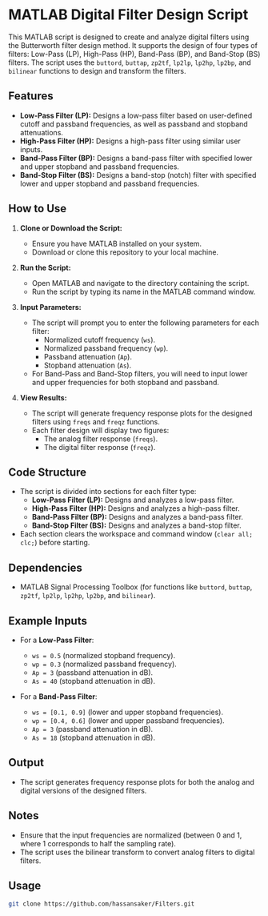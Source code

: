 # MATLAB Digital Filter Design Script

This MATLAB script is designed to create and analyze digital filters using the Butterworth filter design method. It supports the design of four types of filters: Low-Pass (LP), High-Pass (HP), Band-Pass (BP), and Band-Stop (BS) filters. The script uses the `buttord`, `buttap`, `zp2tf`, `lp2lp`, `lp2hp`, `lp2bp`, and `bilinear` functions to design and transform the filters.

## Features
- **Low-Pass Filter (LP):** Designs a low-pass filter based on user-defined cutoff and passband frequencies, as well as passband and stopband attenuations.
- **High-Pass Filter (HP):** Designs a high-pass filter using similar user inputs.
- **Band-Pass Filter (BP):** Designs a band-pass filter with specified lower and upper stopband and passband frequencies.
- **Band-Stop Filter (BS):** Designs a band-stop (notch) filter with specified lower and upper stopband and passband frequencies.

## How to Use
1. **Clone or Download the Script:**
   - Ensure you have MATLAB installed on your system.
   - Download or clone this repository to your local machine.

2. **Run the Script:**
   - Open MATLAB and navigate to the directory containing the script.
   - Run the script by typing its name in the MATLAB command window.

3. **Input Parameters:**
   - The script will prompt you to enter the following parameters for each filter:
     - Normalized cutoff frequency (`ws`).
     - Normalized passband frequency (`wp`).
     - Passband attenuation (`Ap`).
     - Stopband attenuation (`As`).
   - For Band-Pass and Band-Stop filters, you will need to input lower and upper frequencies for both stopband and passband.

4. **View Results:**
   - The script will generate frequency response plots for the designed filters using `freqs` and `freqz` functions.
   - Each filter design will display two figures:
     - The analog filter response (`freqs`).
     - The digital filter response (`freqz`).

## Code Structure
- The script is divided into sections for each filter type:
  - **Low-Pass Filter (LP):** Designs and analyzes a low-pass filter.
  - **High-Pass Filter (HP):** Designs and analyzes a high-pass filter.
  - **Band-Pass Filter (BP):** Designs and analyzes a band-pass filter.
  - **Band-Stop Filter (BS):** Designs and analyzes a band-stop filter.
- Each section clears the workspace and command window (`clear all; clc;`) before starting.

## Dependencies
- MATLAB Signal Processing Toolbox (for functions like `buttord`, `buttap`, `zp2tf`, `lp2lp`, `lp2hp`, `lp2bp`, and `bilinear`).

## Example Inputs
- For a **Low-Pass Filter**:
  - `ws = 0.5` (normalized stopband frequency).
  - `wp = 0.3` (normalized passband frequency).
  - `Ap = 3` (passband attenuation in dB).
  - `As = 40` (stopband attenuation in dB).

- For a **Band-Pass Filter**:
  - `ws = [0.1, 0.9]` (lower and upper stopband frequencies).
  - `wp = [0.4, 0.6]` (lower and upper passband frequencies).
  - `Ap = 3` (passband attenuation in dB).
  - `As = 18` (stopband attenuation in dB).

## Output
- The script generates frequency response plots for both the analog and digital versions of the designed filters.

## Notes
- Ensure that the input frequencies are normalized (between 0 and 1, where 1 corresponds to half the sampling rate).
- The script uses the bilinear transform to convert analog filters to digital filters.

## Usage
   ```bash
   git clone https://github.com/hassansaker/Filters.git



